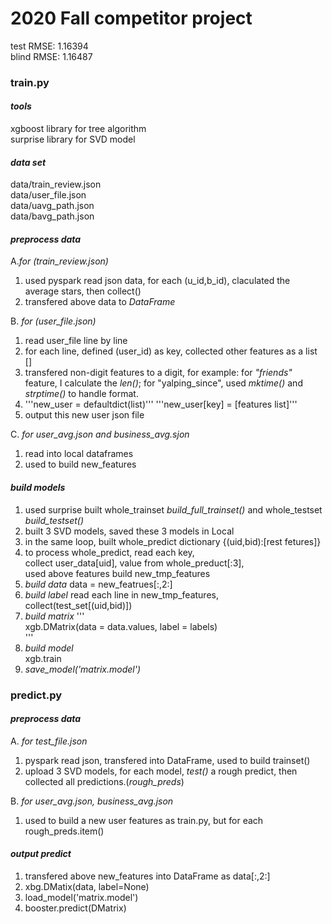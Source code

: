 2020 Fall competitor project
=============================
test RMSE: 1.16394 <br>
blind RMSE: 1.16487

### train.py
#### *tools*
xgboost library
    for tree algorithm <br>
surprise library
    for SVD model

#### *data set*
data/train_review.json <br>
data/user_file.json <br>
data/uavg_path.json <br>
data/bavg_path.json <br>

#### *preprocess data*
A.*for (train_review.json)*
1. used pyspark read json data, for each (u_id,b_id), claculated the average stars, then collect()
2. transfered above data to _DataFrame_ 

B. *for (user_file.json)*
1. read user_file line by line
2. for each line, defined (user_id) as key, collected other features as a list []
3. transfered non-digit features to a digit, for example: for *"friends"* feature, I calculate the _len()_; for "yalping_since", used _mktime()_ and _strptime()_ to handle format.
4. '''new_user = defaultdict(list)'''
   '''new_user[key] = [features list]'''
5. output this new user json file

C. *for user_avg.json and business_avg.sjon*
1. read into local dataframes
2. used to build new_features

#### *build models*
1. used surprise built whole_trainset *build_full_trainset()* and whole_testset *build_testset()*
2. built 3 SVD models, saved these 3 models in Local
3. in the same loop, built whole_predict dictionary {(uid,bid):[rest fetures]}
4. to process whole_predict, read each key, <br>
    collect user_data[uid], value from whole_preduct[:3], <br>
    used above features build new_tmp_features <br>
5. *build data*
   data = new_featrues[:,2:] <br>
6. *build label*
    read each line in new_tmp_features, collect(test_set[(uid,bid)]) <br>
7. *build matrix*
''' <br>
xgb.DMatrix(data = data.values, label = labels) <br>
''' 
8. *build model* <br>
xgb.train <br>
9. *save_model('matrix.model')*

### predict.py
#### *preprocess data*
A. *for test_file.json*
1. pyspark read json, transfered into DataFrame, used to build trainset()
2. upload 3 SVD models, for each model, *test()* a rough predict, then collected all predictions.(*rough_preds*)

B. *for user_avg.json, business_avg.json*
1. used to build a new user features as train.py, but for each rough_preds.item()

#### *output predict*
1. transfered above new_features into DataFrame as data[:,2:]
2. xbg.DMatix(data, label=None)
3. load_model('matrix.model')
4. booster.predict(DMatrix)
